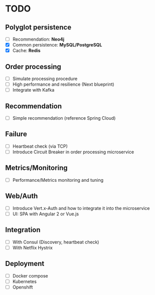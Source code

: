 # TODO

## Polyglot persistence

- [ ] Recommendation: **Neo4j**
- [x] Common persistence: **MySQL/PostgreSQL**
- [x] Cache: **Redis**

## Order processing

- [ ] Simulate processing procedure
- [ ] High performance and resilience (Next blueprint)
- [ ] Integrate with Kafka

## Recommendation

- [ ] Simple recommendation (reference Spring Cloud)

## Failure

- [ ] Heartbeat check (via TCP)
- [ ] Introduce Circuit Breaker in order processing microservice

## Metrics/Monitoring

- [ ] Performance/Metrics monitoring and tuning

## Web/Auth

- [ ] Introduce Vert.x-Auth and how to integrate it into the microservice
- [ ] UI: SPA with Angular 2 or Vue.js

## Integration

- [ ] With Consul (Discovery, heartbeat check)
- [ ] With Netflix Hystrix

## Deployment

- [ ] Docker compose
- [ ] Kubernetes
- [ ] Openshift